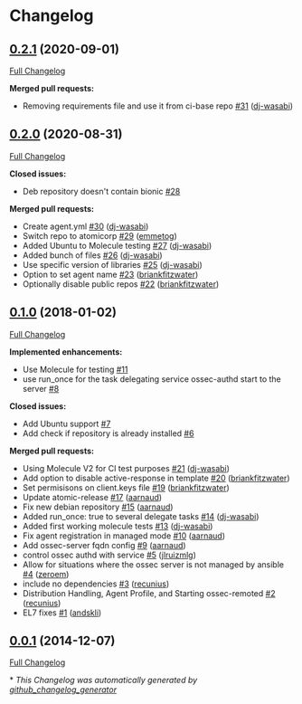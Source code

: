 # Changelog

## [0.2.1](https://github.com/dj-wasabi/ansible-ossec-agent/tree/0.2.1) (2020-09-01)

[Full Changelog](https://github.com/dj-wasabi/ansible-ossec-agent/compare/0.2.0...0.2.1)

**Merged pull requests:**

- Removing requirements file and use it from ci-base repo [\#31](https://github.com/dj-wasabi/ansible-ossec-agent/pull/31) ([dj-wasabi](https://github.com/dj-wasabi))

## [0.2.0](https://github.com/dj-wasabi/ansible-ossec-agent/tree/0.2.0) (2020-08-31)

[Full Changelog](https://github.com/dj-wasabi/ansible-ossec-agent/compare/0.1.0...0.2.0)

**Closed issues:**

- Deb repository doesn't contain bionic [\#28](https://github.com/dj-wasabi/ansible-ossec-agent/issues/28)

**Merged pull requests:**

- Create agent.yml [\#30](https://github.com/dj-wasabi/ansible-ossec-agent/pull/30) ([dj-wasabi](https://github.com/dj-wasabi))
- Switch repo to atomicorp [\#29](https://github.com/dj-wasabi/ansible-ossec-agent/pull/29) ([emmetog](https://github.com/emmetog))
- Added Ubuntu to Molecule testing [\#27](https://github.com/dj-wasabi/ansible-ossec-agent/pull/27) ([dj-wasabi](https://github.com/dj-wasabi))
- Added bunch of files [\#26](https://github.com/dj-wasabi/ansible-ossec-agent/pull/26) ([dj-wasabi](https://github.com/dj-wasabi))
- Use specific version of libraries [\#25](https://github.com/dj-wasabi/ansible-ossec-agent/pull/25) ([dj-wasabi](https://github.com/dj-wasabi))
- Option to set agent name [\#23](https://github.com/dj-wasabi/ansible-ossec-agent/pull/23) ([briankfitzwater](https://github.com/briankfitzwater))
- Optionally disable public repos [\#22](https://github.com/dj-wasabi/ansible-ossec-agent/pull/22) ([briankfitzwater](https://github.com/briankfitzwater))

## [0.1.0](https://github.com/dj-wasabi/ansible-ossec-agent/tree/0.1.0) (2018-01-02)

[Full Changelog](https://github.com/dj-wasabi/ansible-ossec-agent/compare/0.0.1...0.1.0)

**Implemented enhancements:**

- Use Molecule for testing [\#11](https://github.com/dj-wasabi/ansible-ossec-agent/issues/11)
- use run\_once for the task delegating service ossec-authd start to the server [\#8](https://github.com/dj-wasabi/ansible-ossec-agent/issues/8)

**Closed issues:**

- Add Ubuntu support [\#7](https://github.com/dj-wasabi/ansible-ossec-agent/issues/7)
- Add check if repository is already installed [\#6](https://github.com/dj-wasabi/ansible-ossec-agent/issues/6)

**Merged pull requests:**

- Using Molecule V2 for CI test purposes [\#21](https://github.com/dj-wasabi/ansible-ossec-agent/pull/21) ([dj-wasabi](https://github.com/dj-wasabi))
- Add option to disable active-response in template [\#20](https://github.com/dj-wasabi/ansible-ossec-agent/pull/20) ([briankfitzwater](https://github.com/briankfitzwater))
- Set permisisons on client.keys file [\#19](https://github.com/dj-wasabi/ansible-ossec-agent/pull/19) ([briankfitzwater](https://github.com/briankfitzwater))
- Update atomic-release [\#17](https://github.com/dj-wasabi/ansible-ossec-agent/pull/17) ([aarnaud](https://github.com/aarnaud))
- Fix new debian repository [\#15](https://github.com/dj-wasabi/ansible-ossec-agent/pull/15) ([aarnaud](https://github.com/aarnaud))
- Added run\_once: true to several delegate tasks [\#14](https://github.com/dj-wasabi/ansible-ossec-agent/pull/14) ([dj-wasabi](https://github.com/dj-wasabi))
- Added first working molecule tests [\#13](https://github.com/dj-wasabi/ansible-ossec-agent/pull/13) ([dj-wasabi](https://github.com/dj-wasabi))
- Fix agent registration in managed mode [\#10](https://github.com/dj-wasabi/ansible-ossec-agent/pull/10) ([aarnaud](https://github.com/aarnaud))
- Add ossec-server fqdn config [\#9](https://github.com/dj-wasabi/ansible-ossec-agent/pull/9) ([aarnaud](https://github.com/aarnaud))
- control ossec authd with service [\#5](https://github.com/dj-wasabi/ansible-ossec-agent/pull/5) ([jlruizmlg](https://github.com/jlruizmlg))
- Allow for situations where the ossec server is not managed by ansible [\#4](https://github.com/dj-wasabi/ansible-ossec-agent/pull/4) ([zeroem](https://github.com/zeroem))
- include no dependencies [\#3](https://github.com/dj-wasabi/ansible-ossec-agent/pull/3) ([recunius](https://github.com/recunius))
- Distribution Handling, Agent Profile, and Starting ossec-remoted [\#2](https://github.com/dj-wasabi/ansible-ossec-agent/pull/2) ([recunius](https://github.com/recunius))
- EL7 fixes [\#1](https://github.com/dj-wasabi/ansible-ossec-agent/pull/1) ([andskli](https://github.com/andskli))

## [0.0.1](https://github.com/dj-wasabi/ansible-ossec-agent/tree/0.0.1) (2014-12-07)

[Full Changelog](https://github.com/dj-wasabi/ansible-ossec-agent/compare/38403ca945c6881451454b81aa41978d6100385c...0.0.1)



\* *This Changelog was automatically generated by [github_changelog_generator](https://github.com/github-changelog-generator/github-changelog-generator)*
